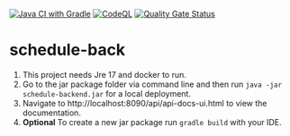 [![Java CI with Gradle](https://github.com/jdavidtorres/training-schedule/actions/workflows/build.yml/badge.svg)](https://github.com/jdavidtorres/training-schedule/actions/workflows/build.yml)
[![CodeQL](https://github.com/jdavidtorres/training-schedule/actions/workflows/codeql-analisys.yml/badge.svg)](https://github.com/jdavidtorres/training-schedule/actions/workflows/codeql-analisys.yml)
[![Quality Gate Status](https://sonarcloud.io/api/project_badges/measure?project=jdavidtorres_training-schedule&metric=alert_status)](https://sonarcloud.io/summary/new_code?id=jdavidtorres_training-schedule)

# schedule-back

1. This project needs Jre 17 and docker to run.
2. Go to the jar package folder via command line and then run `java -jar schedule-backend.jar` for a local deployment.
3. Navigate to http://localhost:8090/api/api-docs-ui.html to view the documentation.
4. **Optional** To create a new jar package run `gradle build` with your IDE.
